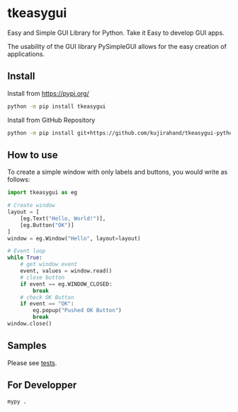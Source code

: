 # tkeasygui

Easy and Simple GUI Library for Python.
Take it Easy to develop GUI apps.

The usability of the GUI library PySimpleGUI allows for the easy creation of applications.

## Install

Install from https://pypi.org/


```sh
python -m pip install tkeasygui
```

Install from GitHub Repository


```sh
python -m pip install git+https://github.com/kujirahand/tkeasygui-python
```

## How to use

To create a simple window with only labels and buttons, you would write as follows:

```py
import tkeasygui as eg

# Create window
layout = [
    [eg.Text("Hello, World!")],
    [eg.Button("OK")]
]
window = eg.Window("Hello", layout=layout)

# Event loop
while True:
    # get window event
    event, values = window.read()
    # close button
    if event == eg.WINDOW_CLOSED:
        break
    # check OK Button
    if event == "OK":
        eg.popup("Pushed OK Button")
        break
window.close()
```

## Samples

Please see [tests](tests/).

## For Developper

```sh
mypy .
```